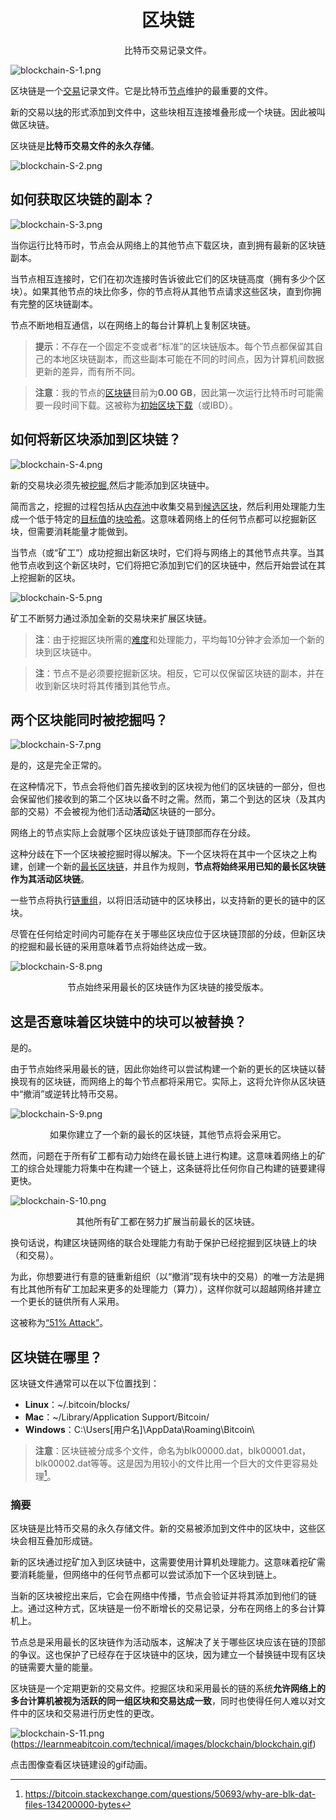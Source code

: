 # <center>区块链</center>
<center>比特币交易记录文件。</center>

![blockchain-S-1.png](img/blockchain-S-1%20(1).png)

区块链是一个[交易](../../Beginners/How%20Bitcoin%20Works/3.Transactions/Transactions.md)记录文件。它是比特币[节点](../../Beginners/How%20Bitcoin%20Works/1.Network/Nodes/Nodes.md)维护的最重要的文件。

新的交易以[块](../../Beginners/How%20Bitcoin%20Works/2.Mining/2.Blocks/Blocks.md)的形式添加到文件中，这些块相互连接堆叠形成一个块链。因此被叫做区块链。

区块链是**比特币交易文件的永久存储**。

![blockchain-S-2.png](img/blockchain-S-2%20(1).png)

## 如何获取区块链的副本？

![blockchain-S-3.png](img/blockchain-S-3%20(1).png)

当你运行比特币时，节点会从网络上的其他节点下载区块，直到拥有最新的区块链副本。

当节点相互连接时，它们在初次连接时告诉彼此它们的区块链高度（拥有多少个区块）。如果其他节点的块比你多，你的节点将从其他节点请求这些区块，直到你拥有完整的区块链副本。

节点不断地相互通信，以在网络上的每台计算机上复制区块链。

>**提示**：不存在一个固定不变或者“标准”的区块链版本。每个节点都保留其自己的本地区块链副本，而这些副本可能在不同的时间点，因为计算机间数据更新的差异，而有所不同。

>**注意**：我的节点的[区块链](./blockchain.md)目前为**0.00 GB**，因此第一次运行比特币时可能需要一段时间下载。这被称为[初始区块下载](https://btcinformation.org/en/developer-guide#initial-block-download)（或IBD）。

## 如何将新区块添加到区块链？

![blockchain-S-4.png](img/blockchain-S-4%20(1).png)

新的交易块必须先被[挖掘](../Mining/Mining.md),然后才能添加到区块链中。

简而言之，挖掘的过程包括从[内存池](../Node/Memory%20Pool/Memory%20Pool.md)中收集交易到[候选区块](../Node/Candidate%20Block/Candidate%20Block.md)，然后利用处理能力生成一个低于特定的[目标值](../Mining/Target/Target.md)的[块哈希](../Block/block-hash/block-hash.md)。这意味着网络上的任何节点都可以挖掘新区块，但需要消耗能量才能做到。

当节点（或“矿工”）成功挖掘出新区块时，它们将与网络上的其他节点共享。当其他节点收到这个新区块时，它们将把它添加到它们的区块链中，然后开始尝试在其上挖掘新的区块。

![blockchain-S-5.png](img/blockchain-S-5%20(1).png)

矿工不断努力通过添加全新的交易块来扩展区块链。

>**注**：由于挖掘区块所需的[难度](../../Beginners/How%20Bitcoin%20Works/2.Mining/3.Difficulty/Difficulty.md)和处理能力，平均每10分钟才会添加一个新的块到区块链中。

>**注**：节点不是必须要挖掘新区块。相反，它可以仅保留区块链的副本，并在收到新区块时将其传播到其他节点。

## 两个区块能同时被挖掘吗？

![blockchain-S-7.png](img/blockchain-S-7%20(1).png)

是的，这是完全正常的。

在这种情况下，节点会将他们首先接收到的区块视为他们的区块链的一部分，但也会保留他们接收到的第二个区块以备不时之需。然而，第二个到达的区块（及其内部的交易）不会被视为他们活动**活动**区块链的一部分。

网络上的节点实际上会就哪个区块应该处于链顶部而存在分歧。

这种分歧在下一个区块被挖掘时得以解决。下一个区块将在其中一个区块之上构建，创建一个新的[最长区块链](./longest-chain/longest-chain.md)，并且作为规则，**节点将始终采用已知的最长区块链作为其活动区块链**。

一些节点将执行[链重组](./chain-reorganisation/chain-reorganisation.md)，以将旧活动链中的区块移出，以支持新的更长的链中的区块。

尽管在任何给定时间内可能存在关于哪些区块应位于区块链顶部的分歧，但新区块的挖掘和最长链的采用意味着节点将始终达成一致。

![blockchain-S-8.png](img/blockchain-S-8%20(1).png)

<center>节点始终采用最长的区块链作为区块链的接受版本。</center>

## 这是否意味着区块链中的块可以被替换？
是的。

由于节点始终采用最长的链，因此你始终可以尝试构建一个新的更长的区块链以替换现有的区块链，而网络上的每个节点都将采用它。实际上，这将允许你从区块链中“撤消”或逆转比特币交易。

![blockchain-S-9.png](img/blockchain-S-9%20(1).png)

<center>如果你建立了一个新的最长的区块链，其他节点将会采用它。</center>

然而，问题在于所有矿工都有动力始终在最长链上进行构建。这意味着网络上的矿工的综合处理能力将集中在构建一个链上，这条链将比任何你自己构建的链要建得更快。

![blockchain-S-10.png](img/blockchain-S-10%20(1).png)

<center>其他所有矿工都在努力扩展当前最长的区块链。</center>

换句话说，构建区块链网络的联合处理能力有助于保护已经挖掘到区块链上的块（和交易）。

为此，你想要进行有意的链重新组织（以“撤消”现有块中的交易）的唯一方法是拥有比其他所有矿工加起来更多的处理能力（算力），这样你就可以超越网络并建立一个更长的链供所有人采用。

这被称为[“51% Attack”](./51-attack/51-attack.md)。

## 区块链在哪里？
区块链文件通常可以在以下位置找到：

* **Linux**：~/.bitcoin/blocks/
* **Mac**：~/Library/Application Support/Bitcoin/
* **Windows**：C:\Users\[用户名]\AppData\Roaming\Bitcoin\
>**注意**：区块链被分成多个文件，命名为blk00000.dat，blk00001.dat，blk00002.dat等等。这是因为用较小的文件比用一个巨大的文件更容易处理[^1]。

### 摘要
区块链是比特币交易的永久存储文件。新的交易被添加到文件中的区块中，这些区块会相互叠加形成链。

新的区块通过挖矿加入到区块链中，这需要使用计算机处理能力。这意味着挖矿需要消耗能量，但网络中的任何节点都可以尝试添加下一个区块到链上。

当新的区块被挖出来后，它会在网络中传播，节点会验证并将其添加到他们的链上。通过这种方式，区块链是一份不断增长的交易记录，分布在网络上的多台计算机上。

节点总是采用最长的区块链作为活动版本，这解决了关于哪些区块应该在链的顶部的争议。这也保护了已经存在于区块链中的区块，因为建立一个替换链中现有区块的链需要大量的能量。

区块链是一个定期更新的交易文件。挖掘区块和采用最长的链的系统**允许网络上的多台计算机被视为活跃的同一组区块和交易达成一致**，同时也使得任何人难以对文件中的区块和交易进行历史性的更改。

![blockchain-S-11.png](img/blockchain-S-11%20(1).png)(https://learnmeabitcoin.com/technical/images/blockchain/blockchain.gif)

点击图像查看区块链建设的gif动画。

[^1]:https://bitcoin.stackexchange.com/questions/50693/why-are-blk-dat-files-134200000-bytes